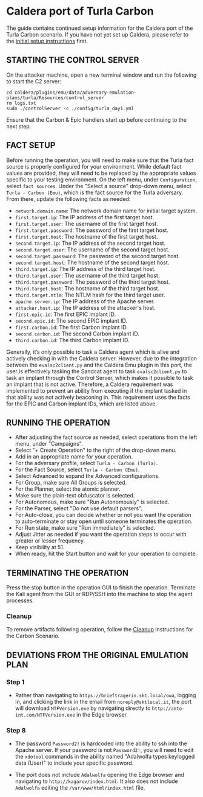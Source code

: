 # Caldera port of Turla Carbon

The guide contains continued setup information for the Caldera port of the Turla Carbon scenario. If you have not yet set up Caldera, please refer to the [initial setup instructions](README.md) first.

## STARTING THE CONTROL SERVER

On the attacker machine, open a new terminal window and run the following to start the C2 server:

```shell
cd caldera/plugins/emu/data/adversary-emulation-plans/turla/Resources/control_server
rm logs.txt
sudo ./controlServer -c ./config/turla_day1.yml
```

Ensure that the Carbon & Epic handlers start up before continuing to the next step.

## FACT SETUP

Before running the operation, you will need to make sure that the Turla fact source is properly configured for your environment. While default fact values are provided, they will need to be replaced by the appropriate values specific to your testing environment. On the left menu, under `Configuration`, select `fact sources`. Under the "Select a source" drop-down menu, select `Turla - Carbon (Emu)`, which is the fact source for the Turla adversary. From there, update the following facts as needed:

- `network.domain.name`:  The network domain name for initial target system.
- `first.target.ip`: The IP address of the first target host.
- `first.target.user`: The username of the first target host.
- `first.target.password`: The password of the first target host.
- `first.target.host`: The hostname of the first target host.
- `second.target.ip`:  The IP address of the second target host.
- `second.target.user`: The username of the second target host.
- `second.target.password`: The password of the second target host.
- `second.target.host`: The hostname of the second target host.
- `third.target.ip`: The IP address of the third target host.
- `third.target.user`: The username of the third target host.
- `third.target.password`: The password of the third target host.
- `third.target.host`: The hostname of the third target host.
- `third.target.ntlm`: The NTLM hash for the third target user.
- `apache.server.ip`: The IP address of the Apache server.
- `attacker.host.ip`: The IP address of the attacker's host.
- `first.epic.id`: The first EPIC implant ID.
- `second.epic.id`: The second EPIC implant ID.
- `first.carbon.id`: The first Carbon implant ID.
- `second.carbon.id`: The second Carbon implant ID.
- `third.carbon.id`: The third Carbon implant ID.

Generally, it’s only possible to task a Caldera agent which is alive and actively checking in with the Caldera server. However, due to the integration between the `evalsc2client.py` and the Caldera Emu plugin in this port, the user is effectively tasking the Sandcat agent to task `evalsc2client.py` to task an implant through the Control Server, which makes it possible to task an implant that is not active. Therefore, a Caldera requirement was implemented to prevent an ability from executing if the implant tasked in that ability was not actively beaconing in. This requirement uses the facts for the EPIC and Carbon implant IDs, which are listed above.

## RUNNING THE OPERATION

- After adjusting the fact source as needed, select operations from the left menu, under "Campaigns".
- Select "+ Create Operation" to the right of the drop-down menu.
- Add in an appropriate name for your operation.
- For the adversary profile, select `Turla - Carbon (Turla)`.
- For the Fact Source, select `Turla - Carbon (Emu)`.
- Select Advanced to expand the Advanced configurations.
- For Group, make sure All Groups is selected.
- For the Planner, select the atomic planner.
- Make sure the plain-text obfuscator is selected.
- For Autonomous, make sure "Run Autonomously" is selected.
- For the Parser, select "Do not use default parsers".
- For Auto-close, you can decide whether or not you want the operation to auto-terminate or stay open until someone terminates the operation.
- For Run state, make sure "Run immediately" is selected.
- Adjust Jitter as needed if you want the operation steps to occur with greater or lesser frequency.
- Keep visibility at 51.
- When ready, hit the Start button and wait for your operation to complete.

## TERMINATING THE OPERATION

Press the stop button in the operation GUI to finish the operation. Terminate the Kali agent from the GUI or RDP/SSH into the machine to stop the agent processes.

### Cleanup

To remove artifacts following operation, follow the [Cleanup](./../../Resources/cleanup/README.md#carbon-scenario) instructions for the Carbon Scenario.

## DEVIATIONS FROM THE ORIGINAL EMULATION PLAN

### Step 1

- Rather than navigating to `https://brieftragerin.skt.local/owa`, logging in, and clicking the link in the email from `noreply@sktlocal.it`, the port will download `NTFVersion.exe` by navigating directly to `http://anto-int.com/NTFVersion.exe` in the Edge browser.

### Step 8

- The password `Password2!` is hardcoded into the ability to ssh into the Apache server. If your password is not `Password2!`, you will need to edit the `xdotool` commands in the ability named "Adalwolfa types keylogged data (User)" to include your specific password.

- The port does not include `Adalwolfa` opening the Edge browser and navigating to `http://kagarov/index.html`. It also does not include `Adalwolfa` editing the `/var/www/html/index.html` file.
